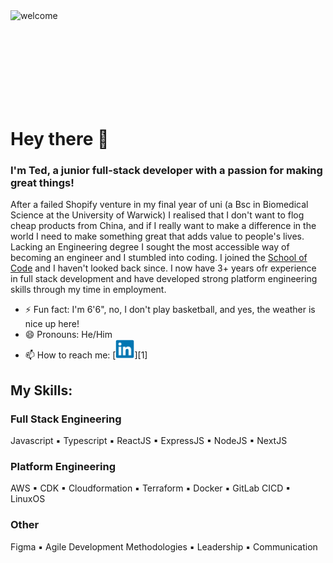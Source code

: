 <div style="width: 940px; height: 150px; overflow: hidden">
<img alt="welcome" src="https://pngimg.com/uploads/welcome/welcome_PNG30.png" style="width: 940px; height: 355px;"/>  
</div>

# Hey there 👋
### I'm Ted, a junior full-stack developer with a passion for making great things!
After a failed Shopify venture in my final year of uni (a Bsc in Biomedical Science at the University of Warwick) I realised that I don't want to flog cheap products from China, and if I really want to make a difference in the world I need to make something great that adds value to people's lives. Lacking an Engineering degree I sought the most accessible way of becoming an engineer and I stumbled into coding. I joined the [School of Code](https://www.schoolofcode.co.uk/) and I haven't looked back since. I now have 3+ years ofr experience in full stack development and have developed strong platform engineering skills through my time in employment. 

- ⚡ Fun fact: I'm 6'6", no, I don't play basketball, and yes, the weather is nice up here!
- 😄 Pronouns: He/Him
- 📫 How to reach me: 
[<img width="30px" alt="LinkedIn" src="https://raw.githubusercontent.com/devicons/devicon/2ae2a900d2f041da66e950e4d48052658d850630/icons/linkedin/linkedin-original.svg"/>][1]

## My Skills:

### Full Stack Engineering
Javascript ▪ Typescript ▪ ReactJS ▪ ExpressJS ▪ NodeJS ▪ NextJS

### Platform Engineering
AWS ▪ CDK ▪ Cloudformation ▪ Terraform ▪ Docker ▪ GitLab CICD ▪ LinuxOS

### Other
Figma ▪ Agile Development Methodologies ▪ Leadership ▪ Communication
